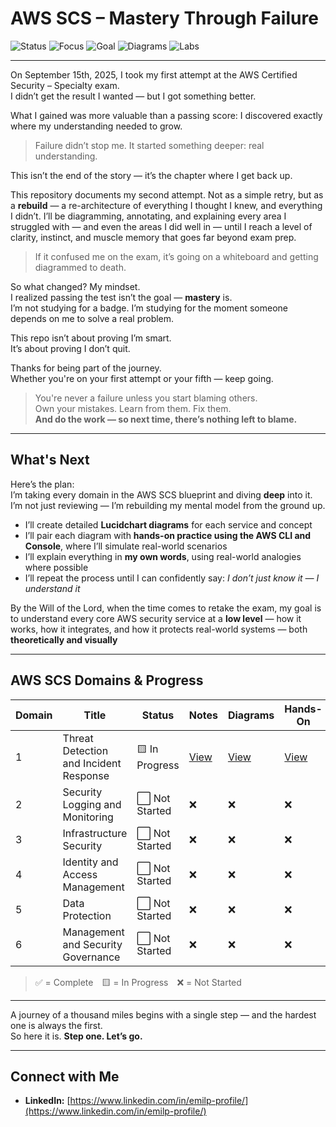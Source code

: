# AWS SCS – Mastery Through Failure

![Status](https://img.shields.io/badge/Status-In%20Progress-yellow)
![Focus](https://img.shields.io/badge/Focus-AWS%20Cloud%20Security-blue)
![Goal](https://img.shields.io/badge/Certification-AWS%20SCS%20--%20Specialty-8A2BE2)
![Diagrams](https://img.shields.io/badge/Diagrams-Lucidchart-orange)
![Labs](https://img.shields.io/badge/Hands--On-AWS%20CLI%20%2F%20Console-brightgreen)

---

On September 15th, 2025, I took my first attempt at the AWS Certified Security – Specialty exam.  
I didn’t get the result I wanted — but I got something better.

What I gained was more valuable than a passing score: I discovered exactly where my understanding needed to grow.

> Failure didn’t stop me. It started something deeper: real understanding.

This isn’t the end of the story — it’s the chapter where I get back up.

This repository documents my second attempt. Not as a simple retry, but as a **rebuild** — a re-architecture of everything I thought I knew, and everything I didn’t. I’ll be diagramming, annotating, and explaining every area I struggled with — and even the areas I did well in — until I reach a level of clarity, instinct, and muscle memory that goes far beyond exam prep.

> If it confused me on the exam, it’s going on a whiteboard and getting diagrammed to death.

So what changed? My mindset.  
I realized passing the test isn’t the goal — **mastery** is.  
I’m not studying for a badge. I’m studying for the moment someone depends on me to solve a real problem.

This repo isn’t about proving I’m smart.  
It’s about proving I don’t quit.

Thanks for being part of the journey.  
Whether you're on your first attempt or your fifth — keep going.

> You're never a failure unless you start blaming others.  
> Own your mistakes. Learn from them. Fix them.  
> **And do the work — so next time, there’s nothing left to blame.**

---

## What's Next

Here’s the plan:  
I’m taking every domain in the AWS SCS blueprint and diving **deep** into it. I’m not just reviewing — I’m rebuilding my mental model from the ground up.

- I’ll create detailed **Lucidchart diagrams** for each service and concept  
- I’ll pair each diagram with **hands-on practice using the AWS CLI and Console**, where I’ll simulate real-world scenarios  
- I’ll explain everything in **my own words**, using real-world analogies where possible  
- I’ll repeat the process until I can confidently say: *I don’t just know it — I understand it*

By the Will of the Lord, when the time comes to retake the exam, my goal is to understand every core AWS security service at a **low level** — how it works, how it integrates, and how it protects real-world systems — both **theoretically and visually**

---

## AWS SCS Domains & Progress

| Domain | Title | Status | Notes | Diagrams | Hands-On |
|--------|-------|--------|----------------|---------|----------|
| 1 | Threat Detection and Incident Response | 🟨 In Progress | [View](./Domain%201%20-%20Threat%20Detection%20and%20Incident%20Response/Notes) | [View](./Domain%201%20-%20Threat%20Detection%20and%20Incident%20Response/Diagrams) | [View](./Domain%201%20-%20Threat%20Detection%20and%20Incident%20Response/Hands-On) |
| 2 | Security Logging and Monitoring | ⬜ Not Started | ❌ | ❌ | ❌ |
| 3 | Infrastructure Security | ⬜ Not Started | ❌ | ❌ | ❌ |
| 4 | Identity and Access Management | ⬜ Not Started | ❌ | ❌ | ❌ |
| 5 | Data Protection | ⬜ Not Started | ❌ | ❌ | ❌ |
| 6 | Management and Security Governance | ⬜ Not Started | ❌ | ❌ | ❌ |

> ✅ = Complete 🟨 = In Progress ❌ = Not Started

---

A journey of a thousand miles begins with a single step — and the hardest one is always the first.  
So here it is. **Step one. Let’s go.**

---

## Connect with Me

- **LinkedIn:** [https://www.linkedin.com/in/emilp-profile/](https://www.linkedin.com/in/emilp-profile/)
